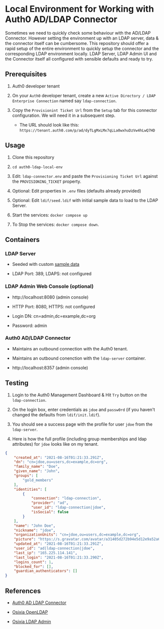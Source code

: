 # Local Environment for Working with Auth0 AD/LDAP Connector

Sometimes we need to quickly check some behaviour with the AD/LDAP Connector. However setting the environment up with an LDAP server, data & the connector itself can be cumbersome. This repository should offer a rapid setup of the entire environment to quickly setup the connector and the corresponding LDAP environment locally. LDAP Server, LDAP Admin UI and the Connector itself all configured with sensible defaults and ready to try.

## Prerequisites

1. Auth0 developer tenant
  
2. On your `Auth0` developer tenant, create a new `Active Directory / LDAP Enterprise Connection` named say `ldap-connection`.

3. Copy the `Provisionint Ticket Url` from the `Setup` tab for this connector configuration. We will need it in a subsequent step.

   - The URL should look like this: `https://tenant.auth0.com/p/ad/dyTLgMxLMx7qLLa0wxhuDzVw4hLwQ7HD`

## Usage

1. Clone this repository

2. `cd auth0-ldap-local-env`

3. Edit: `ldap-connector.env` and paste the `Provisioning Ticket Url` against the `PROVISIONING_TICKET` property.

4. Optional: Edit properties in `.env` files (defaults already provided)
  
5. Optional: Edit `ldif/seed.ldif` with initial sample data to load to the LDAP Server.

6. Start the services:  `docker compose up`

7. To Stop the services: `docker compose down`.

## Containers

### LDAP Server

- Seeded with custom [sample data](ldif/init.ldif)
  
- LDAP Port: 389, LDAPS: not configured

### LDAP Admin Web Console (optional)

- http://localhost:8080 (admin console)
  
- HTTP Port: 8080, HTTPS: not configured

- Login DN: cn=admin,dc=example,dc=org
  
- Password: admin
  
### Auth0 AD/LDAP Connector

- Maintains an outbound connection with the Auth0 tenant.
  
- Maintains an outbound conenction with the `ldap-server` container.

- http://localhost:8357 (admin console)

## Testing

1. Login to the Auth0 Management Dashboard & Hit `Try` button on the `ldap-connection`.

2. On the login box, enter credentials as `jdoe` and `passw0rd` (if you haven't changed the defaults from `ldif/init.ldif`).

3. You should see a success page with the profile for user `jdoe` from the `ldap-server`.

4. Here is how the full profile (including group memberships and ldap attributes) for `jdoe` looks like on my tenant.

```json
{
    "created_at": "2021-08-16T01:21:33.291Z",
    "dn": "cn=jdoe,ou=users,dc=example,dc=org",
    "family_name": "Doe",
    "given_name": "John",
    "groups": [
        "gold_members"
    ],
    "identities": [
        {
            "connection": "ldap-connection",
            "provider": "ad",
            "user_id": "ldap-connection|jdoe",
            "isSocial": false
        }
    ],
    "name": "John Doe",
    "nickname": "jdoe",
    "organizationUnits": "cn=jdoe,ou=users,dc=example,dc=org",
    "picture": "https://s.gravatar.com/avatar/a31405d272b94e5d12e9a52a665d3bfe?s=480&r=pg&d=https%3A%2F%2Fcdn.auth0.com%2Favatars%2Fjd.png",
    "updated_at": "2021-08-16T01:21:33.291Z",
    "user_id": "ad|ldap-connection|jdoe",
    "last_ip": "165.225.114.141",
    "last_login": "2021-08-16T01:21:33.290Z",
    "logins_count": 1,
    "blocked_for": [],
    "guardian_authenticators": []
}
```

## References

- [Auth0 AD LDAP Connector](https://auth0.com/docs/extensions/ad-ldap-connector)
  
- [Osixia OpenLDAP](https://www.openldap.org/)
  
- [Osixia LDAP Admin](http://phpldapadmin.sourceforge.net/wiki/index.php/Main_Page)
